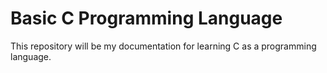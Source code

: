 # Basic C Programming Language

This repository will be my documentation for learning C as a programming language.
